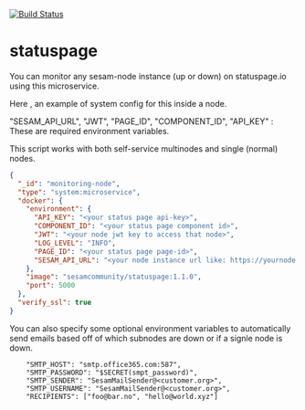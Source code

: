 [![Build Status](https://travis-ci.org/statuspage/statuspage.svg?branch=master)](https://travis-ci.org/sesam-community/statuspage)
# statuspage

You can monitor any sesam-node instance (up or down) on statuspage.io using this microservice.

Here , an example of system config for this inside a node.

"SESAM_API_URL", "JWT", "PAGE_ID", "COMPONENT_ID", "API_KEY" : These are required environment variables. 

This script works with both self-service multinodes and single (normal) nodes.

```json
{
  "_id": "monitoring-node",
  "type": "system:microservice",
  "docker": {
    "environment": {
      "API_KEY": "<your status page api-key>",
      "COMPONENT_ID": "<your status page component id>",
      "JWT": "<your node jwt key to access that node>",
      "LOG_LEVEL": "INFO",
      "PAGE_ID": "<your status page page-id>",
      "SESAM_API_URL": "<your node instance url like: https://yournode.sesam.cloud/api >"
    },
    "image": "sesamcommunity/statuspage:1.1.0",
    "port": 5000
  },
  "verify_ssl": true
}
```

You can also specify some optional environment variables to automatically send emails based off of which subnodes are down or if a signle node is down.

```
    "SMTP_HOST": "smtp.office365.com:587",
    "SMTP_PASSWORD": "$SECRET(smpt_password)",
    "SMTP_SENDER": "SesamMailSender@<customer.org>",
    "SMTP_USERNAME": "SesamMailSender@<customer.org>",
    "RECIPIENTS": ["foo@bar.no", "hello@world.xyz"]

```
